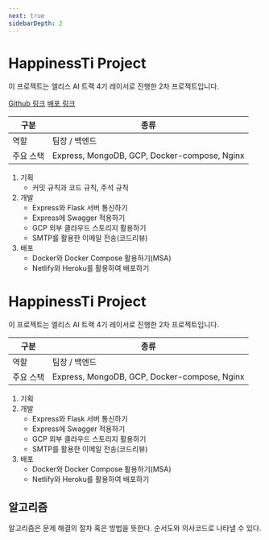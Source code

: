 ```yaml
---
next: true
sidebarDepth: 2
---
```

# HappinessTi Project

이 프로젝트는 엘리스 AI 트랙 4기 레이서로 진행한 2차 프로젝트입니다.

[Github 링크](https://github.com/ParkSuJeong74/crashingdev)  [배포 링크](https://happiness-ti.netlify.app/)

|구분|종류|
|------|---|
|역할|팀장 / 백엔드|
|주요 스택|Express, MongoDB, GCP, Docker-compose, Nginx|

1. 기획
    - 커밋 규칙과 코드 규칙, 주석 규칙
2. 개발
    - Express와 Flask 서버 통신하기
    - Express에 Swagger 적용하기
    - GCP 외부 클라우드 스토리지 활용하기
    - SMTP를 활용한 이메일 전송(코드리뷰)
3. 배포
    - Docker와 Docker Compose 활용하기(MSA)
    - Netlify와 Heroku를 활용하여 배포하기

# HappinessTi Project

이 프로젝트는 엘리스 AI 트랙 4기 레이서로 진행한 2차 프로젝트입니다.

|구분|종류|
|------|---|
|역할|팀장 / 백엔드|
|주요 스택|Express, MongoDB, GCP, Docker-compose, Nginx|

1. 기획
2. 개발
    - Express와 Flask 서버 통신하기
    - Express에 Swagger 적용하기
    - GCP 외부 클라우드 스토리지 활용하기
    - SMTP를 활용한 이메일 전송(코드리뷰)
3. 배포
    - Docker와 Docker Compose 활용하기(MSA)
    - Netlify와 Heroku를 활용하여 배포하기

## 알고리즘

알고리즘은 문제 해결의 절차 혹은 방법을 뜻한다. 순서도와 의사코드로 나타낼 수 있다.

